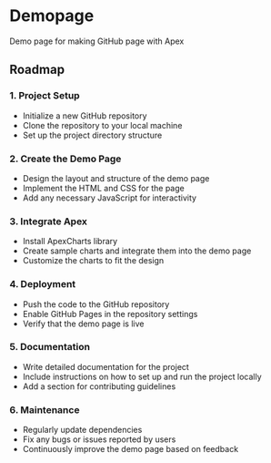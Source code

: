 # Demopage
Demo page for making GitHub page with Apex

## Roadmap

### 1. Project Setup
- Initialize a new GitHub repository
- Clone the repository to your local machine
- Set up the project directory structure

### 2. Create the Demo Page
- Design the layout and structure of the demo page
- Implement the HTML and CSS for the page
- Add any necessary JavaScript for interactivity

### 3. Integrate Apex
- Install ApexCharts library
- Create sample charts and integrate them into the demo page
- Customize the charts to fit the design

### 4. Deployment
- Push the code to the GitHub repository
- Enable GitHub Pages in the repository settings
- Verify that the demo page is live

### 5. Documentation
- Write detailed documentation for the project
- Include instructions on how to set up and run the project locally
- Add a section for contributing guidelines

### 6. Maintenance
- Regularly update dependencies
- Fix any bugs or issues reported by users
- Continuously improve the demo page based on feedback

